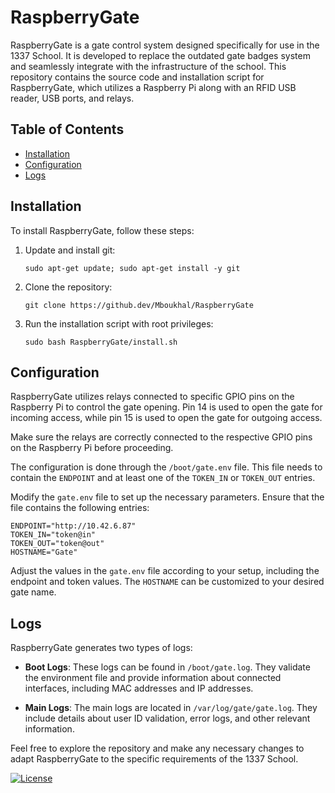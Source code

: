 # RaspberryGate

RaspberryGate is a gate control system designed specifically for use in the 1337 School. It is developed to replace the outdated gate badges system and seamlessly integrate with the infrastructure of the school. This repository contains the source code and installation script for RaspberryGate, which utilizes a Raspberry Pi along with an RFID USB reader, USB ports, and relays.

## Table of Contents

- [Installation](#installation)
- [Configuration](#configuration)
- [Logs](#logs)

## Installation

To install RaspberryGate, follow these steps:

1. Update and install git:
   ```
   sudo apt-get update; sudo apt-get install -y git
   ```

2. Clone the repository:
   ```
   git clone https://github.dev/Mboukhal/RaspberryGate
   ```

3. Run the installation script with root privileges:
   ```
   sudo bash RaspberryGate/install.sh
   ```

## Configuration

RaspberryGate utilizes relays connected to specific GPIO pins on the Raspberry Pi to control the gate opening. Pin 14 is used to open the gate for incoming access, while pin 15 is used to open the gate for outgoing access.

Make sure the relays are correctly connected to the respective GPIO pins on the Raspberry Pi before proceeding.

The configuration is done through the `/boot/gate.env` file. This file needs to contain the `ENDPOINT` and at least one of the `TOKEN_IN` or `TOKEN_OUT` entries.

Modify the `gate.env` file to set up the necessary parameters. Ensure that the file contains the following entries:

```shell
ENDPOINT="http://10.42.6.87"		
TOKEN_IN="token@in"
TOKEN_OUT="token@out"
HOSTNAME="Gate"
```

Adjust the values in the `gate.env` file according to your setup, including the endpoint and token values. The `HOSTNAME` can be customized to your desired gate name.

## Logs

RaspberryGate generates two types of logs:

- **Boot Logs**: These logs can be found in `/boot/gate.log`. They validate the environment file and provide information about connected interfaces, including MAC addresses and IP addresses.

- **Main Logs**: The main logs are located in `/var/log/gate/gate.log`. They include details about user ID validation, error logs, and other relevant information.

Feel free to explore the repository and make any necessary changes to adapt RaspberryGate to the specific requirements of the 1337 School.

[![License](https://img.shields.io/badge/license-MIT-blue.svg)](LICENSE)
